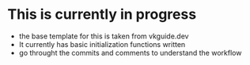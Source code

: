 # This is currently in progress
- the base template for this is taken from vkguide.dev
- It currently has basic initialization functions written
- go throught the commits and comments to understand the workflow 
